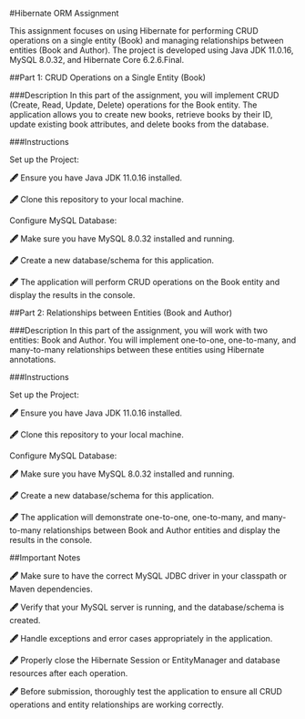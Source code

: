 #Hibernate ORM Assignment

This assignment focuses on using Hibernate for performing CRUD operations on a single entity (Book) and managing relationships between entities (Book and Author). The project is developed using Java JDK 11.0.16, MySQL 8.0.32, and Hibernate Core 6.2.6.Final.

##Part 1: CRUD Operations on a Single Entity (Book)

###Description
In this part of the assignment, you will implement CRUD (Create, Read, Update, Delete) operations for the Book entity. The application allows you to create new books, retrieve books by their ID, update existing book attributes, and delete books from the database.

###Instructions

Set up the Project:

**🖋** Ensure you have Java JDK 11.0.16 installed.

**🖋** Clone this repository to your local machine.

Configure MySQL Database:

**🖋** Make sure you have MySQL 8.0.32 installed and running.

**🖋** Create a new database/schema for this application.

**🖋** The application will perform CRUD operations on the Book entity and display the results in the console.


##Part 2: Relationships between Entities (Book and Author)

###Description
In this part of the assignment, you will work with two entities: Book and Author. You will implement one-to-one, one-to-many, and many-to-many relationships between these entities using Hibernate annotations.

###Instructions

Set up the Project:

**🖋** Ensure you have Java JDK 11.0.16 installed.

**🖋** Clone this repository to your local machine.

Configure MySQL Database:

**🖋** Make sure you have MySQL 8.0.32 installed and running.

**🖋** Create a new database/schema for this application.

**🖋** The application will demonstrate one-to-one, one-to-many, and many-to-many relationships between Book and Author entities and display the results in the console.

##Important Notes

**🖋** Make sure to have the correct MySQL JDBC driver in your classpath or Maven dependencies.

**🖋** Verify that your MySQL server is running, and the database/schema is created.

**🖋** Handle exceptions and error cases appropriately in the application.

**🖋** Properly close the Hibernate Session or EntityManager and database resources after each operation.

**🖋** Before submission, thoroughly test the application to ensure all CRUD operations and entity relationships are working correctly.
